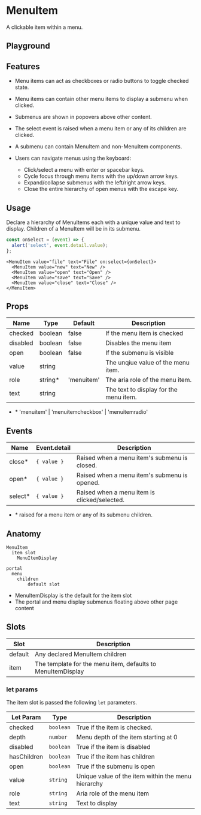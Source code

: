 <script>
    import Playground from './MenuItemPlayground.svelte';
</script>

# MenuItem

A clickable item within a menu.

## Playground

<Playground />

## Features

- Menu items can act as checkboxes or radio buttons to toggle checked state.
- Menu items can contain other menu items to display a submenu when clicked.
- Submenus are shown in popovers above other content.
- The select event is raised when a menu item or any of its children are clicked.
- A submenu can contain MenuItem and non-MenuItem components.
- Users can navigate menus using the keyboard:

  - Click/select a menu with enter or spacebar keys.
  - Cycle focus through menu items with the up/down arrow keys.
  - Expand/collapse submenus with the left/right arrow keys.
  - Close the entire hierarchy of open menus with the escape key.

## Usage

Declare a hierarchy of MenuItems each with a unique value and text to display.
Children of a MenuItem will be in its submenu.

```ts
const onSelect = (event) => {
  alert('select', event.detail.value);
};
```

```svelte
<MenuItem value="file" text="File" on:select={onSelect}>
  <MenuItem value="new" text="New" />
  <MenuItem value="open" text="Open" />
  <MenuItem value="save" text="Save" />
  <MenuItem value="close" text="Close" />
</MenuItem>
```

## Props

| Name     | Type     | Default    | Description                            |
| -------- | -------- | ---------- | -------------------------------------- |
| checked  | boolean  | false      | If the menu item is checked            |
| disabled | boolean  | false      | Disables the menu item                 |
| open     | boolean  | false      | If the submenu is visible              |
| value    | string   |            | The unqiue value of the menu item.     |
| role     | string\* | 'menuitem' | The aria role of the menu item.        |
| text     | string   |            | The text to display for the menu item. |

- \* 'menuitem' | 'menuitemcheckbox' | 'menuitemradio'

## Events

| Name     | Event.detail | Description                                  |
| -------- | ------------ | -------------------------------------------- |
| close\*  | `{ value }`  | Raised when a menu item's submenu is closed. |
| open\*   | `{ value }`  | Raised when a menu item's submenu is opened. |
| select\* | `{ value }`  | Raised when a menu item is clicked/selected. |

- \* raised for a menu item or any of its submenu children.

## Anatomy

```
MenuItem
  item slot
    MenuItemDisplay

portal
  menu
    children
        default slot
```

- MenuItemDisplay is the default for the item slot
- The portal and menu display submenus floating above other page content

## Slots

| Slot    | Description                                                 |
| ------- | ----------------------------------------------------------- |
| default | Any declared MenuItem children                              |
| item    | The template for the menu item, defaults to MenuItemDisplay |

### let params

The item slot is passed the following `let` parameters.

| Let Param   | Type      | Description                                        |
| ----------- | --------- | -------------------------------------------------- |
| checked     | `boolean` | True if the item is checked.                       |
| depth       | `number`  | Menu depth of the item starting at 0               |
| disabled    | `boolean` | True if the item is disabled                       |
| hasChildren | `boolean` | True if the item has children                      |
| open        | `boolean` | True if the submenu is open                        |
| value       | `string`  | Unique value of the item within the menu hierarchy |
| role        | `string`  | Aria role of the menu item                         |
| text        | `string`  | Text to display                                    |
